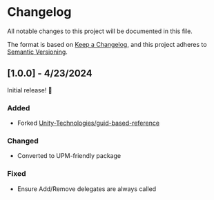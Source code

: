 # Changelog

All notable changes to this project will be documented in this file.

The format is based on [Keep a Changelog](https://keepachangelog.com/en/1.0.0/),
and this project adheres to [Semantic Versioning](https://semver.org/spec/v2.0.0.html).

## [1.0.0] - 4/23/2024

Initial release! 🎉

### Added

- Forked [Unity-Technologies/guid-based-reference](https://github.com/Unity-Technologies/guid-based-reference)

### Changed

- Converted to UPM-friendly package

### Fixed

- Ensure Add/Remove delegates are always called